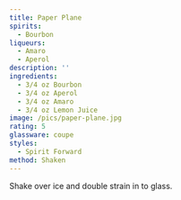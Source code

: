 ```yaml
---
title: Paper Plane
spirits:
  - Bourbon
liqueurs:
  - Amaro
  - Aperol
description: ''
ingredients:
  - 3/4 oz Bourbon
  - 3/4 oz Aperol
  - 3/4 oz Amaro
  - 3/4 oz Lemon Juice
image: /pics/paper-plane.jpg
rating: 5
glassware: coupe
styles:
  - Spirit Forward
method: Shaken
---
```


Shake over ice and double strain in to glass.